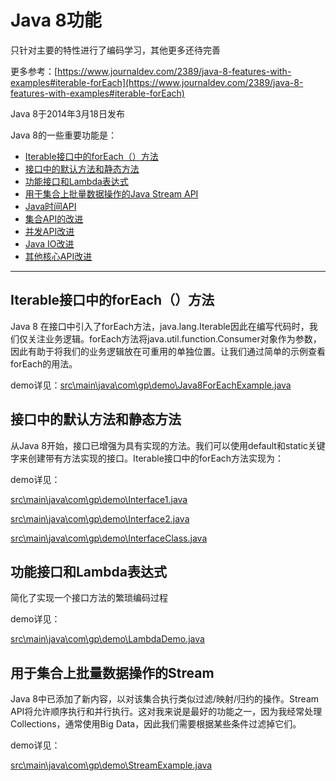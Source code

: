 # Java 8功能

只针对主要的特性进行了编码学习，其他更多还待完善 

更多参考：[https://www.journaldev.com/2389/java-8-features-with-examples#iterable-forEach](https://www.journaldev.com/2389/java-8-features-with-examples#iterable-forEach)

Java 8于2014年3月18日发布

Java 8的一些重要功能是：

- [Iterable接口中的forEach（）方法](#Iterable接口中的forEach（）方法)
- [接口中的默认方法和静态方法](#接口中的默认方法和静态方法)
- [功能接口和Lambda表达式](#功能接口和Lambda表达式)
- [用于集合上批量数据操作的Java Stream API](#用于集合上批量数据操作的Stream)
- [Java时间API]()
- [集合API的改进]()
- [并发API改进]()
- [Java IO改进]()
- [其他核心API改进]()

---

## Iterable接口中的forEach（）方法 

Java 8 在接口中引入了forEach方法，java.lang.Iterable因此在编写代码时，我们仅关注业务逻辑。forEach方法将java.util.function.Consumer对象作为参数，因此有助于将我们的业务逻辑放在可重用的单独位置。让我们通过简单的示例查看forEach的用法。

demo详见：[src\main\java\com\gp\demo\Java8ForEachExample.java](src\main\java\com\gp\demo\Java8ForEachExample.java)

## 接口中的默认方法和静态方法 

从Java 8开始，接口已增强为具有实现的方法。我们可以使用default和static关键字来创建带有方法实现的接口。Iterable接口中的forEach方法实现为：

demo详见：

[src\main\java\com\gp\demo\Interface1.java](src\main\java\com\gp\demo\Interface1.java)

[src\main\java\com\gp\demo\Interface2.java](src\main\java\com\gp\demo\Interface2.java)

[src\main\java\com\gp\demo\InterfaceClass.java](src\main\java\com\gp\demo\InterfaceClass.java)

## 功能接口和Lambda表达式 

简化了实现一个接口方法的繁琐编码过程

demo详见：

[src\main\java\com\gp\demo\LambdaDemo.java](src\main\java\com\gp\demo\LambdaDemo.java)

## 用于集合上批量数据操作的Stream 

Java 8中已添加了新内容，以对该集合执行类似过滤/映射/归约的操作。Stream API将允许顺序执行和并行执行。这对我来说是最好的功能之一，因为我经常处理Collections，通常使用Big Data，因此我们需要根据某些条件过滤掉它们。

demo详见：

[src\main\java\com\gp\demo\StreamExample.java](src\main\java\com\gp\demo\StreamExample.java)

